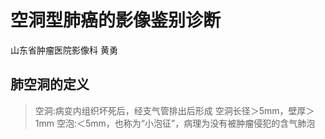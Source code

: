 # 空洞型肺癌的影像鉴别诊断
山东省肿瘤医院影像科 黄勇
## 肺空洞的定义
> 空洞:病变内组织坏死后，经支气管排出后形成
> 空洞长径＞5mm，壁厚＞1mm
> 空泡:＜5mm，也称为“小泡征”，病理为没有被肿瘤侵犯的含气肺泡
